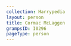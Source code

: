 ```yaml
---
collection: Harrypedia
layout: person
title: Cormac McLaggen
grampsID: I0296
pageType: person
---
```

